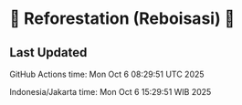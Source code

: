 
# 🌳 Reforestation (Reboisasi) 🌲

## Last Updated

GitHub Actions time: Mon Oct  6 08:29:51 UTC 2025

Indonesia/Jakarta time: Mon Oct  6 15:29:51 WIB 2025
